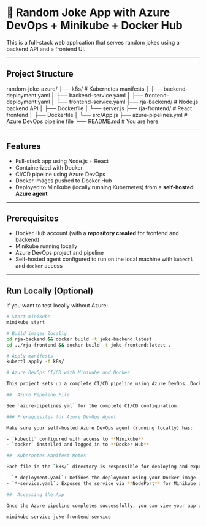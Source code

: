 # 🤣 Random Joke App with Azure DevOps + Minikube + Docker Hub

This is a full-stack web application that serves random jokes using a backend API and a frontend UI.

---

## Project Structure

random-joke-azure/
├── k8s/ # Kubernetes manifests
│ ├── backend-deployment.yaml
│ ├── backend-service.yaml
│ ├── frontend-deployment.yaml
│ └── frontend-service.yaml
├── rja-backend/ # Node.js backend API
│ ├── Dockerfile
│ └── server.js
├── rja-frontend/ # React frontend
│ ├── Dockerfile
│ └── src/App.js
├── azure-pipelines.yml # Azure DevOps pipeline file
└── README.md # You are here


---

## Features

- Full-stack app using Node.js + React
- Containerized with Docker
- CI/CD pipeline using Azure DevOps
- Docker images pushed to Docker Hub
- Deployed to Minikube (locally running Kubernetes) from a **self-hosted Azure agent**

---

##  Prerequisites

- Docker Hub account (with a **repository created** for frontend and backend)
- Minikube running locally
- Azure DevOps project and pipeline
- Self-hosted agent configured to run on the local machine with `kubectl` and `docker` access

---

## Run Locally (Optional)
If you want to test locally without Azure:

```bash
# Start minikube
minikube start

# Build images locally
cd rja-backend && docker build -t joke-backend:latest .
cd ../rja-frontend && docker build -t joke-frontend:latest .

# Apply manifests
kubectl apply -f k8s/

# Azure DevOps CI/CD with Minikube and Docker

This project sets up a complete CI/CD pipeline using Azure DevOps, Docker, and Minikube for deploying a frontend and backend application to a local Kubernetes cluster.

##  Azure Pipeline File

See `azure-pipelines.yml` for the complete CI/CD configuration.

### Prerequisites for Azure DevOps Agent

Make sure your self-hosted Azure DevOps agent (running locally) has:

- `kubectl` configured with access to **Minikube**
- `docker` installed and logged in to **Docker Hub**

##  Kubernetes Manifest Notes

Each file in the `k8s/` directory is responsible for deploying and exposing your app:

- `*-deployment.yaml`: Defines the deployment using your Docker image.
- `*-service.yaml`: Exposes the service via **NodePort** for Minikube access.

##  Accessing the App

Once the Azure pipeline completes successfully, you can view your app using:

minikube service joke-frontend-service
